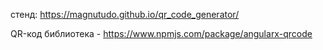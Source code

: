 стенд: https://magnutudo.github.io/qr_code_generator/

QR-код библиотека - https://www.npmjs.com/package/angularx-qrcode
